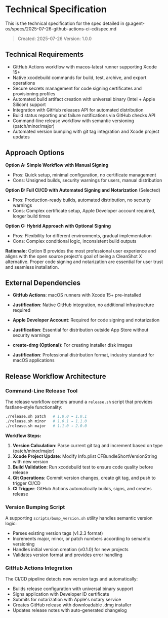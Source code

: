 # Technical Specification

This is the technical specification for the spec detailed in @.agent-os/specs/2025-07-26-github-actions-ci-cd/spec.md

> Created: 2025-07-26
> Version: 1.0.0

## Technical Requirements

- GitHub Actions workflow with macos-latest runner supporting Xcode 15+
- Native xcodebuild commands for build, test, archive, and export operations
- Secure secrets management for code signing certificates and provisioning profiles
- Automated build artifact creation with universal binary (Intel + Apple Silicon) support
- Integration with GitHub releases API for automated distribution
- Build status reporting and failure notifications via GitHub checks API
- Command-line release workflow with semantic versioning (patch/minor/major)
- Automated version bumping with git tag integration and Xcode project updates

## Approach Options

**Option A: Simple Workflow with Manual Signing**
- Pros: Quick setup, minimal configuration, no certificate management
- Cons: Unsigned builds, security warnings for users, manual distribution

**Option B: Full CI/CD with Automated Signing and Notarization** (Selected)
- Pros: Production-ready builds, automated distribution, no security warnings
- Cons: Complex certificate setup, Apple Developer account required, longer build times

**Option C: Hybrid Approach with Optional Signing**
- Pros: Flexibility for different environments, gradual implementation
- Cons: Complex conditional logic, inconsistent build outputs

**Rationale:** Option B provides the most professional user experience and aligns with the open source project's goal of being a CleanShot X alternative. Proper code signing and notarization are essential for user trust and seamless installation.

## External Dependencies

- **GitHub Actions**: macOS runners with Xcode 15+ pre-installed
- **Justification**: Native GitHub integration, no additional infrastructure required

- **Apple Developer Account**: Required for code signing and notarization
- **Justification**: Essential for distribution outside App Store without security warnings

- **create-dmg (Optional)**: For creating installer disk images
- **Justification**: Professional distribution format, industry standard for macOS applications

## Release Workflow Architecture

### Command-Line Release Tool
The release workflow centers around a `release.sh` script that provides fastlane-style functionality:

```bash
./release.sh patch   # 1.0.0 → 1.0.1
./release.sh minor   # 1.0.1 → 1.1.0  
./release.sh major   # 1.1.0 → 2.0.0
```

**Workflow Steps:**
1. **Version Calculation**: Parse current git tag and increment based on type (patch/minor/major)
2. **Xcode Project Update**: Modify Info.plist CFBundleShortVersionString with new version
3. **Build Validation**: Run xcodebuild test to ensure code quality before release
4. **Git Operations**: Commit version changes, create git tag, and push to trigger CI/CD
5. **CI Trigger**: GitHub Actions automatically builds, signs, and creates release

### Version Bumping Script
A supporting `scripts/bump_version.sh` utility handles semantic version logic:
- Parses existing version tags (v1.2.3 format)
- Increments major, minor, or patch numbers according to semantic versioning
- Handles initial version creation (v0.1.0) for new projects
- Validates version format and provides error handling

### GitHub Actions Integration
The CI/CD pipeline detects new version tags and automatically:
- Builds release configuration with universal binary support
- Signs application with Developer ID certificate
- Submits for notarization with Apple's notary service
- Creates GitHub release with downloadable .dmg installer
- Updates release notes with auto-generated changelog